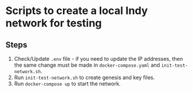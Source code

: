 # Scripts to create a local Indy network for testing

## Steps

1. Check/Update `.env` file - if you need to update the IP addresses, then the same change must be made in `docker-compose.yaml` and `init-test-network.sh`.
2. Run `init-test-network.sh` to create genesis and key files.
3. Run `docker-compose up` to start the network.
